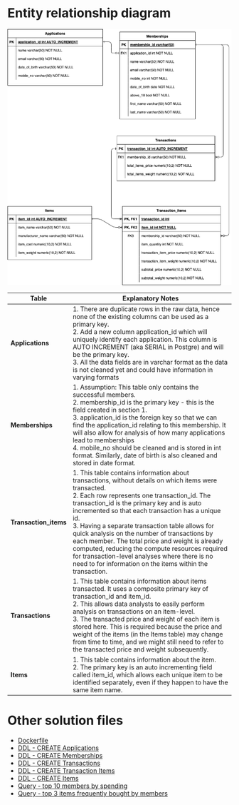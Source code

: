 # Entity relationship diagram
![ERD](section2_erd.drawio.png)

|Table|Explanatory Notes|
|---|---|
|**Applications**|1. There are duplicate rows in the raw data, hence none of the existing columns can be used as a primary key.<br> 2. Add a new column application_id which will uniquely identify each application. This column is AUTO INCREMENT (aka SERIAL in Postgre) and will be the primary key. <br> 3. All the data fields are in varchar format as the data is not cleaned yet and could have information in varying formats|
|**Memberships**|1. Assumption: This table only contains the successful members. <br> 2. membership_id is the primary key - this is the field created in section 1. <br> 3. application_id is the foreign key so that we can find the application_id relating to this membership. It will also allow for analysis of how many applications lead to memberships <br> 4. mobile_no should be cleaned and is stored in int format. Similarly, date of birth is also cleaned and stored in date format.|
|**Transaction_items**|1. This table contains information about transactions, without details on which items were transacted. <br> 2. Each row represents one transaction_id. The transaction_id is the primary key and is auto incremented so that each transaction has a unique id. <br> 3. Having a separate transaction table allows for quick analysis on the number of transactions by each member. The total price and weight is already computed, reducing the compute resources required for transaction-level analyses where there is no need to for information on the items within the transaction.|
|**Transactions**|1. This table contains information about items transacted. It uses a composite primary key of transaction_id and item_id. <br> 2. This allows data analysts to easily perform analysis on transactions on an item-level. <br> 3. The transacted price and weight of each item is stored here. This is required because the price and weight of the items (in the Items table) may change from time to time, and we might still need to refer to the transacted price and weight subsequently.|
|**Items**|1. This table contains information about the item. <br> 2. The primary key is an auto incrementing field called item_id, which allows each unique item to be identified separately, even if they happen to have the same item name.|

# Other solution files
* [Dockerfile](Dockerfile)
* [DDL - CREATE Applications](create_applications.sql)
* [DDL - CREATE Memberships](create_memberships.sql)
* [DDL - CREATE Transactions](create_transaction.sql)
* [DDL - CREATE Transaction Items](create_transaction_items.sql)
* [DDL - CREATE Items](create_items.sql)
* [Query - top 10 members by spending](queries/top_10_members.sql)
* [Query - top 3 items frequently bought by members](queries/top_3_items.sql)